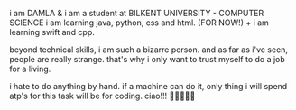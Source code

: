 i am DAMLA & i am a student at BILKENT UNIVERSITY - COMPUTER SCIENCE 
i am learning java, python, css and html. (FOR NOW!) + i am learning swift and cpp.

beyond technical skills, i am such a bizarre person. 
and as far as i've seen, people are really strange. that's why i only want to trust myself to do a job for a living.

i hate to do anything by hand. if a machine can do it, only thing i will spend atp's for this task will be for coding.
ciao!!!
💃🏻💐🦋🎶


